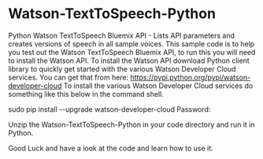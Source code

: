 # Watson-TextToSpeech-Python
Python Watson TextToSpeech Bluemix API - Lists API parameters and creates versions of speech in all sample voices.
This sample code is to help you test out the Watson TextToSpeech Bluemix API, to run this you will need to install the Watson API.
To install the Watson API download Python client library to quickly get started with the various Watson Developer Cloud services.
You can get that from here: https://pypi.python.org/pypi/watson-developer-cloud
To install the various Watson Developer Cloud services do something like this below in the command shell.


sudo pip install --upgrade watson-developer-cloud
Password:
 
Unzip the Watson-TextToSpeech-Python in your code directory and run it in Python.  

Good Luck and have a look at the code and learn how to use it.
